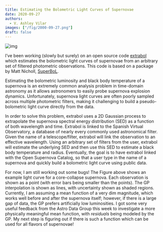 ```yaml
---
title: Estimating the Bolometric Light Curves of Supernovae
date: 2020-09-27
authors:
  - V. Ashley Vilar
images: ["/fig/2000-09-27.png"]
draft: false
---
```


![img](/fig/2000-09-27.png)

I’ve been working (slowly but surely) on an open source code [extrabol](https://pypi.org/project/extrabol/) which estimates the bolometric light curves of supernovae from an arbitrary set of filtered photometric observations. This code is based on a package by Matt Nicholl, [SuperBoL](https://pypi.org/project/SuperBoL/). 

Estimating the bolometric luminosity and black body temperature of a supernova is an extremely common analysis problem in time-domain astronomy as it allows astronomers to easily probe supernova explosion dynamics. Unfortunately, supernova light curves are often poorly sampled across multiple photometric filters, making it challenging to build a pseudo-bolometric light curve directly from the data. 

In order to solve this problem, extrabol uses a 2D Gaussian process to extrapolate the supernova spectral energy distribution (SED) as a function of both wavelength and time. Extrabol is linked to the Spanish Virtual Observatory, a database of nearly every commonly used astronomical filter. Given the name of a telescope/filter, extrabol will link the observation to an effective wavelength. Using an arbitrary set of filters from the user, extrabol will estimate the underlying SED and then use this SED to estimate a black body temperature and radius. Eventually, the goal is to have extrabol linked with the Open Supernova Catalog, so that a user type in the name of a supernova and quickly build a bolometric light curve using public data. 

For now, I am still working out some bugs! The Figure above shows an example light curve for a core-collapse supernova. Each observation is shown as a point (with error bars being smaller than the points). The GP interpolation is shown as lines, with uncertainty shown as shaded regions. Currently, I am assuming a mean function of a very dim magnitude, which works well before and after the supernova itself; however, if there is a large gap of data, the GP prefers artificially low luminosities. I got some very useful feedback from the Astro Data Group this week to investigate a more physically meaningful mean function, with *residuals* being modeled by the GP. My next step is figuring out if there is such a function which can be used for all flavors of supernovae!
